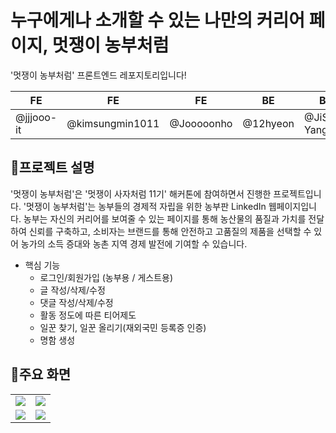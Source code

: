 # 누구에게나 소개할 수 있는 나만의 커리어 페이지, 멋쟁이 농부처럼

'멋쟁이 농부처럼' 프론트엔드 레포지토리입니다!

| FE         | FE              | FE          | BE         | BE          | 
| ---------- | --------------- | ------------| ---------- | ----------- | 
| @jjjooo-it | @kimsungmin1011 | @Jooooonho  | @12hyeon   | @JiSoo-Yang | 


## 📢프로젝트 설명
'멋쟁이 농부처럼'은 '멋쟁이 사자처럼 11기' 해커톤에 참여하면서 진행한 프로젝트입니다.
'멋쟁이 농부처럼'는 농부들의 경제적 자립을 위한 농부판 LinkedIn 웹페이지입니다. 
농부는 자신의 커리어를 보여줄 수 있는 페이지를 통해 농산물의 품질과 가치를 전달하여 신뢰를 구축하고, 소비자는 브랜드를 통해 안전하고 고품질의 제품을 선택할 수 있어 농가의 소득 증대와 농촌 지역 경제 발전에 기여할 수 있습니다.

- 핵심 기능
  - 로그인/회원가입 (농부용 / 게스트용)
  - 글 작성/삭제/수정
  - 댓글 작성/삭제/수정
  - 활동 정도에 따른 티어제도
  - 일꾼 찾기, 일꾼 올리기(재외국민 등록증 인증)
  - 명함 생성

## 📱주요 화면
<table>
  <tr>
    <td><img src="https://prod-files-secure.s3.us-west-2.amazonaws.com/5e1e8adb-e503-4d09-b918-e1da17603c28/9e05f796-78a5-408b-91cd-551fb2b3102c/%E1%84%89%E1%85%B3%E1%84%8F%E1%85%B3%E1%84%85%E1%85%B5%E1%86%AB%E1%84%89%E1%85%A3%E1%86%BA_2024-05-18_%E1%84%8B%E1%85%A9%E1%84%92%E1%85%AE_11.33.51.png"></td>
    <td><img src="https://prod-files-secure.s3.us-west-2.amazonaws.com/5e1e8adb-e503-4d09-b918-e1da17603c28/07e4a400-a224-4626-9705-d6446fa33d1e/%E1%84%89%E1%85%B3%E1%84%8F%E1%85%B3%E1%84%85%E1%85%B5%E1%86%AB%E1%84%89%E1%85%A3%E1%86%BA_2024-05-18_%E1%84%8B%E1%85%A9%E1%84%92%E1%85%AE_11.48.04.png"></td>
  </tr>
  <tr>
    <td><img src="https://prod-files-secure.s3.us-west-2.amazonaws.com/5e1e8adb-e503-4d09-b918-e1da17603c28/febd7863-16a2-4b6f-bdfd-e4442a1f9677/KakaoTalk_Photo_2024-05-18-23-44-10.jpeg"></td>
    <td><img src="https://prod-files-secure.s3.us-west-2.amazonaws.com/5e1e8adb-e503-4d09-b918-e1da17603c28/47f79f2c-9a35-44c9-bf65-da335b051494/%E1%84%89%E1%85%B3%E1%84%8F%E1%85%B3%E1%84%85%E1%85%B5%E1%86%AB%E1%84%89%E1%85%A3%E1%86%BA_2024-05-18_%E1%84%8B%E1%85%A9%E1%84%92%E1%85%AE_11.43.06.png"></td>
</table>

